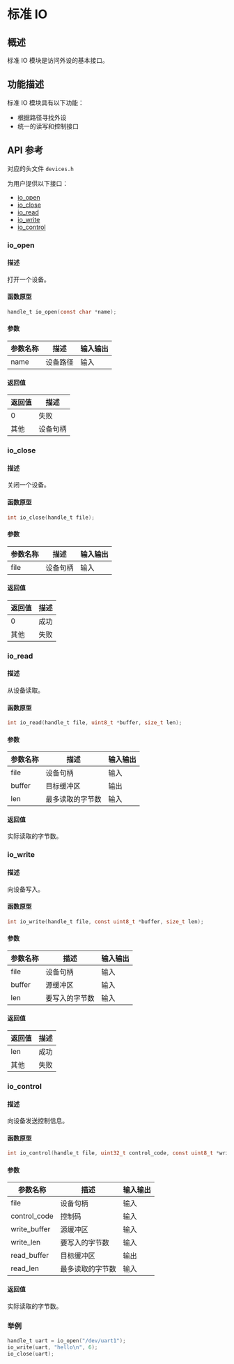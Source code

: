 # 标准 IO

## 概述

标准 IO 模块是访问外设的基本接口。

## 功能描述

标准 IO 模块具有以下功能：

- 根据路径寻找外设
- 统一的读写和控制接口

## API 参考

对应的头文件 `devices.h`

为用户提供以下接口：

- [io\_open](#ioopen)
- [io\_close](#ioclose)
- [io\_read](#ioread)
- [io\_write](#iowrite)
- [io\_control](#iocontrol)

### io\_open

#### 描述

打开一个设备。

#### 函数原型

```c
handle_t io_open(const char *name);
```

#### 参数

| 参数名称   |   描述     |  输入输出  |
| --------- | ---------- | --------- |
| name      | 设备路径    | 输入      |

#### 返回值

| 返回值 |  描述   |
| ----- | ------- |
| 0     | 失败    |
| 其他  | 设备句柄 |

### io\_close

#### 描述

关闭一个设备。

#### 函数原型

```c
int io_close(handle_t file);
```

#### 参数

| 参数名称   |   描述     |  输入输出  |
| --------- | ---------- | --------- |
| file      | 设备句柄    | 输入      |

#### 返回值

| 返回值 |  描述   |
| ----- | ------- |
| 0     | 成功    |
| 其他  | 失败    |

### io\_read

#### 描述

从设备读取。

#### 函数原型

```c
int io_read(handle_t file, uint8_t *buffer, size_t len);
```

#### 参数

| 参数名称   |   描述         |  输入输出  |
| --------- | -------------- | --------- |
| file      | 设备句柄        | 输入      |
| buffer    | 目标缓冲区      | 输出      |
| len       | 最多读取的字节数 | 输入      |

#### 返回值

实际读取的字节数。

### io\_write

#### 描述

向设备写入。

#### 函数原型

```c
int io_write(handle_t file, const uint8_t *buffer, size_t len);
```

#### 参数

| 参数名称   |   描述       |  输入输出  |
| --------- | ------------ | --------- |
| file      | 设备句柄      | 输入      |
| buffer    | 源缓冲区      | 输入      |
| len       | 要写入的字节数 | 输入      |

#### 返回值

| 返回值 |  描述   |
| ----- | ------- |
| len   | 成功    |
| 其他  | 失败    |

### io\_control

#### 描述

向设备发送控制信息。

#### 函数原型

```c
int io_control(handle_t file, uint32_t control_code, const uint8_t *write_buffer, size_t write_len, uint8_t *read_buffer, size_t read_len);
```

#### 参数

| 参数名称       |   描述         |  输入输出  |
| ------------- | -------------- | --------- |
| file          | 设备句柄        | 输入      |
| control\_code | 控制码          | 输入      |
| write\_buffer | 源缓冲区        | 输入      |
| write\_len    | 要写入的字节数   | 输入      |
| read\_buffer  | 目标缓冲区      | 输出      |
| read\_len     | 最多读取的字节数 | 输入      |

#### 返回值

实际读取的字节数。

### 举例

```c
handle_t uart = io_open("/dev/uart1");
io_write(uart, "hello\n", 6);
io_close(uart);
```
